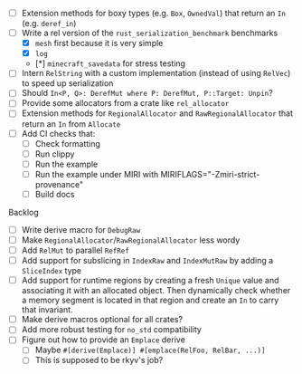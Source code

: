 - [ ] Extension methods for boxy types (e.g. `Box`, `OwnedVal`) that return an `In` (e.g. `deref_in`)
- [ ] Write a rel version of the `rust_serialization_benchmark` benchmarks
  - [x] `mesh` first because it is very simple
  - [x] `log`
  - [*] `minecraft_savedata` for stress testing
- [ ] Intern `RelString` with a custom implementation (instead of using `RelVec`) to speed up serialization
- [ ] Should `In<P, Q>: DerefMut where P: DerefMut, P::Target: Unpin`?
- [ ] Provide some allocators from a crate like `rel_allocator`
- [ ] Extension methods for `RegionalAllocator` and `RawRegionalAllocator` that return an `In` from `Allocate`
- [ ] Add CI checks that:
  - [ ] Check formatting
  - [ ] Run clippy
  - [ ] Run the example
  - [ ] Run the example under MIRI with MIRIFLAGS="-Zmiri-strict-provenance"
  - [ ] Build docs

Backlog
- [ ] Write derive macro for `DebugRaw`
- [ ] Make `RegionalAllocator`/`RawRegionalAllocator` less wordy
- [ ] Add `RelMut` to parallel `RefRef`
- [ ] Add support for subslicing in `IndexRaw` and `IndexMutRaw` by adding a `SliceIndex` type
- [ ] Add support for runtime regions by creating a fresh `Unique` value and associating it with an allocated object. Then dynamically check whether a memory segment is located in that region and create an `In` to carry that invariant.
- [ ] Make derive macros optional for all crates?
- [ ] Add more robust testing for `no_std` compatibility
- [ ] Figure out how to provide an `Emplace` derive
  - [ ] Maybe `#[derive(Emplace)] #[emplace(RelFoo, RelBar, ...)]`
  - [ ] This is supposed to be rkyv's job?
